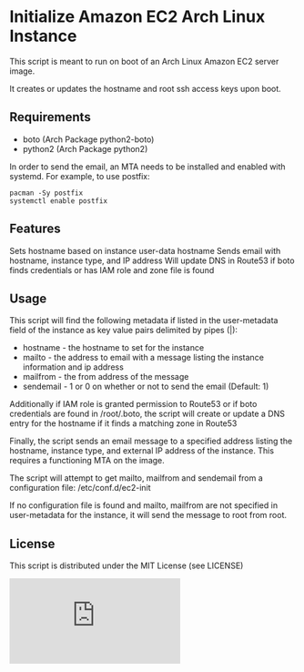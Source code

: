 # Initialize Amazon EC2 Arch Linux Instance

This script is meant to run on boot of an Arch Linux Amazon EC2 server image.

It creates or updates the hostname and root ssh access keys upon boot.

## Requirements

* boto (Arch Package python2-boto)
* python2 (Arch Package python2)

In order to send the email, an MTA needs to be installed and enabled with systemd. For example, to use postfix:

    pacman -Sy postfix
    systemctl enable postfix

## Features

Sets hostname based on instance user-data hostname
Sends email with hostname, instance type, and IP address
Will update DNS in Route53 if boto finds credentials or has IAM role and zone file is found

## Usage

This script will find the following metadata if listed in the user-metadata
field of the instance as key value pairs delimited by pipes (|):

* hostname - the hostname to set for the instance
* mailto - the address to email with a message listing the instance information and ip address
* mailfrom - the from address of the message
* sendemail - 1 or 0 on whether or not to send the email (Default: 1)

Additionally if IAM role is granted permission to Route53 or
if boto credentials are found in /root/.boto, the script will
create or update a DNS entry for the hostname if it finds a matching zone
in Route53

Finally, the script sends an email message to a specified address listing the
hostname, instance type, and external IP address of the instance. This requires
a functioning MTA on the image.

The script will attempt to get mailto, mailfrom and sendemail from a configuration file: /etc/conf.d/ec2-init

If no configuration file is found and mailto, mailfrom are not specified in user-metadata for the instance,
it will send the message to root from root.

## License

This script is distributed under the MIT License (see LICENSE)

[![Analytics](https://ga-beacon.appspot.com/UA-24846718-5/ec2-init/README.md)](https://github.com/igrigorik/ga-beacon)
